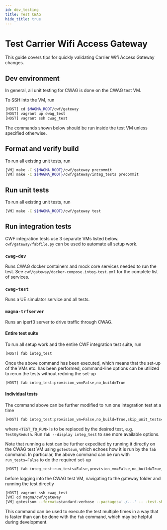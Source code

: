 ```yaml
---
id: dev_testing
title: Test CWAG
hide_title: true
---
```


# Test Carrier Wifi Access Gateway

This guide covers tips for quickly validating Carrier Wifi Access Gateway changes.

## Dev environment

In general, all unit testing for CWAG is done on the CWAG test VM.

To SSH into the VM, run

```bash
[HOST] cd $MAGMA_ROOT/cwf/gateway
[HOST] vagrant up cwag_test
[HOST] vagrant ssh cwag_test
```

The commands shown below should be run inside the test VM unless specified otherwise.

## Format and verify build

To run all existing unit tests, run

```bash
[VM] make -C ${MAGMA_ROOT}/cwf/gateway precommit
[VM] make -C ${MAGMA_ROOT}/cwf/gateway/integ_tests precommit
```

## Run unit tests

To run all existing unit tests, run

```bash
[VM] make -C ${MAGMA_ROOT}/cwf/gateway test
```

## Run integration tests

CWF integration tests use 3 separate VMs listed below.
`cwf/gateway/fabfile.py` can be used to automate all setup work.

### `cwag-dev`

Runs CWAG docker containers and mock core services needed to run the test.
See `cwf/gateway/docker-compose.integ-test.yml` for the complete list of services.

### `cwag-test`

Runs a UE simulator service and all tests.

### `magma-trfserver`

Runs an iperf3 server to drive traffic through CWAG.

#### Entire test suite

To run all setup work and the entire CWF integration test suite, run

```bash
[HOST] fab integ_test
```

Once the above command has been executed, which means that the set-up of the VMs etc. has been
performed, command-line options can be utilized to rerun the tests without redoing the set-up

```bash
[HOST] fab integ_test:provision_vm=False,no_build=True
```

#### Individual tests

The command above can be further modified to run one integration test at a time

```bash
[HOST] fab integ_test:provision_vm=False,no_build=True,skip_unit_tests=True,test_re=<TEST_TO_RUN>
```

where `<TEST_TO_RUN>` is to be replaced by the desired test, e.g. `TestGyReAuth`. Run
`fab --display integ_test` to see more available options.

Note that running a test can be further expedited by running it directly on the CWAG test VM using
`gotestsum`, which echoes how it is run by the `fab` command. In particular, the above command can
be run with `run_tests=False` to do the required set-up

```bash
[HOST] fab integ_test:run_tests=False,provision_vm=False,no_build=True,skip_unit_tests=True,test_re=<TEST_TO_RUN>
```

before logging into the CWAG test VM, navigating to the gateway folder and running the test directly

```bash
[HOST] vagrant ssh cwag_test
[VM] cd magma/cwf/gateway
[VM] gotestsum --format=standard-verbose --packages='./...' -- -test.short -timeout 50m -count 1 -tags=all -run=<TEST_TO_RUN>
```

This command can be used to execute the test multiple times in a way that is faster than can be done
with the `fab` command, which may be helpful during development.
